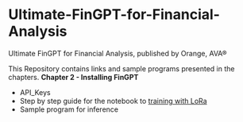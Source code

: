 # Ultimate-FinGPT-for-Financial-Analysis
Ultimate FinGPT for Financial Analysis, published by Orange, AVA®

This Repository contains links and sample programs presented in the chapters.
**Chapter 2 - Installing FinGPT** 
  - API_Keys
  - Step by step guide for the notebook to [training with LoRa](https://github.com/AI4Finance-Foundation/FinGPT/blob/master/FinGPT_%20Training%20with%20LoRA%20and%20Meta-Llama-3-8B.ipynb)
  - Sample program for inference

